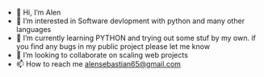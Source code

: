 - 👋 Hi, I’m Alen
- 👀 I’m interested in Software devlopment with python and many other languages
- 🌱 I’m currently learning PYTHON and trying out some stuf by my own. if you find any bugs in my public project please let me know
- 💞️ I’m looking to collaborate on scaling web projects
- 📫 How to reach me alensebastian65@gmail.com

<!---
TYPE8723/TYPE8723 is a ✨ special ✨ repository because its `README.md` (this file) appears on your GitHub profile.
You can click the Preview link to take a look at your changes.
--->
